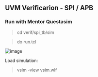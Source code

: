## UVM Verificarion - SPI / APB

### Run with Mentor Questasim

> cd verif/spi_tb/sim

> do run.tcl

![image](https://user-images.githubusercontent.com/2533227/178565679-bbcffecd-2e86-477c-a027-5f3a283f7393.png)

Load simulation:

> vsim -view vsim.wlf

